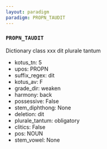 ```yaml
---
layout: paradigm
paradigm: PROPN_TAUDIT
---
```

### ` PROPN_TAUDIT `

Dictionary class xxx dit plurale tantum
* kotus_tn: 5
* upos: PROPN
* suffix_regex: dit
* kotus_av: F
* grade_dir: weaken
* harmony: back
* possessive: False
* stem_diphthong: None
* deletion: dit
* plurale_tantum: obligatory
* clitics: False
* pos: NOUN
* stem_vowel: None
